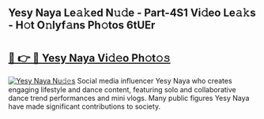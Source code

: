 ## Yesy Naya Le𝚊𝚔ed N𝚞𝚍e - Part-4S1 Vi𝚍eo Le𝚊𝚔s - H𝚘t O𝚗lyf𝚊ns Ph𝚘tos 6tUEr

# <h2><a href="http://hf4avk.feru.top/?c=Yesy+Naya">🔗 👉 🔴 Yesy Naya Vi𝚍𝚎o Ph𝚘t𝚘𝚜</a></h2>

[![Yesy Naya Nu𝚍𝚎s](https://i.imgur.com/0TWrTi3.gif)](http://hf4avk.feru.top/?c=Yesy+Naya)
Social media influencer Yesy Naya who creates engaging lifestyle and dance content, featuring solo and collaborative dance trend performances and mini vlogs. Many public figures Yesy Naya have made significant contributions to society. 
